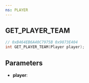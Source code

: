 ```yaml
---
ns: PLAYER
---
```

## GET_PLAYER_TEAM

```c
// 0xB464EB6A40C7975B 0x9873E404
int GET_PLAYER_TEAM(Player player);
```

## Parameters
* **player**:
